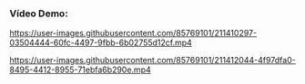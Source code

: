 ### Vídeo Demo:


https://user-images.githubusercontent.com/85769101/211410297-03504444-60fc-4497-9fbb-6b02755d12cf.mp4




https://user-images.githubusercontent.com/85769101/211412044-4f97dfa0-8495-4412-8955-71ebfa6b290e.mp4
